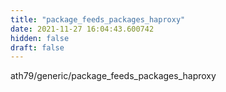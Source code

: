 ```yaml
---
title: "package_feeds_packages_haproxy"
date: 2021-11-27 16:04:43.600742
hidden: false
draft: false
---
```


ath79/generic/package_feeds_packages_haproxy

